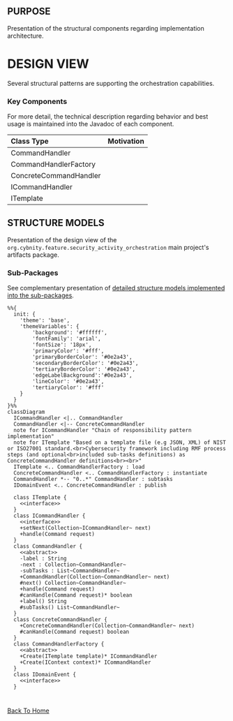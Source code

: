## PURPOSE
Presentation of the structural components regarding implementation architecture.

# DESIGN VIEW
Several structural patterns are supporting the orchestration capabilities.

### Key Components
For more detail, the technical description regarding behavior and best usage is maintained into the Javadoc of each component.

|Class Type|Motivation|
| :-- | :-- |
|CommandHandler| |
|CommandHandlerFactory| |
|ConcreteCommandHandler| |
|ICommandHandler| |
|ITemplate| |

## STRUCTURE MODELS
Presentation of the design view of the `org.cybnity.feature.security_activity_orchestration` main project's artifacts package.

### Sub-Packages
See complementary presentation of [detailed structure models implemented into the sub-packages](designview-packages.md).

```mermaid
%%{
  init: {
    'theme': 'base',
    'themeVariables': {
        'background': '#ffffff',
        'fontFamily': 'arial',
        'fontSize': '18px',
        'primaryColor': '#fff',
        'primaryBorderColor': '#0e2a43',
        'secondaryBorderColor': '#0e2a43',
        'tertiaryBorderColor': '#0e2a43',
        'edgeLabelBackground':'#0e2a43',
        'lineColor': '#0e2a43',
        'tertiaryColor': '#fff'
    }
  }
}%%
classDiagram
  ICommandHandler <|.. CommandHandler
  CommandHandler <|-- ConcreteCommandHandler
  note for ICommandHandler "Chain of responsibility pattern implementation"
  note for ITemplate "Based on a template file (e.g JSON, XML) of NIST or ISO27001 standard.<br>Cybersecurity framework including RMF process steps (and optional<br>included sub-tasks definitions) as ConcreteCommandHandler definitions<br><br>"
  ITemplate <.. CommandHandlerFactory : load
  ConcreteCommandHandler <.. CommandHandlerFactory : instantiate
  CommandHandler *-- "0..*" CommandHandler : subtasks
  IDomainEvent <.. ConcreteCommandHandler : publish

  class ITemplate {
    <<interface>>
  }
  class ICommandHandler {
    <<interface>>
	+setNext(Collection~ICommandHandler~ next)
	+handle(Command request)
  }
  class CommandHandler {
    <<abstract>>
    -label : String
    -next : Collection~CommandHandler~
    -subTasks : List~CommandHandler~
    +CommandHandler(Collection~CommandHandler~ next)
    #next() Collection~CommandHandler~
    +handle(Command request)
    #canHandle(Command request)* boolean
    +label() String
    #subTasks() List~CommandHandler~
  }
  class ConcreteCommandHandler {
    +ConcreteCommandHandler(Collection~CommandHandler~ next)
    #canHandle(Command request) boolean
  }
  class CommandHandlerFactory {
    <<abstract>>
    +Create(ITemplate template)* ICommandHandler
    +Create(IContext context)* ICommandHandler
  }
  class IDomainEvent {
    <<interface>>
  }
```

#
[Back To Home](README.md)
